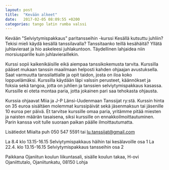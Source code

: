 ```yaml
---
layout: post
title:  "Kevään alkeet"
date:   2017-02-05 08:09:55 +0200
categories: tango latin rumba valssi
---
```

Kevään "Selviytymispakkaus" paritansseihin -kurssi
Kesällä kutsuttu juhliin? Tekisi mieli käydä kesällä tanssilavalla? Tanssitaanko teillä kesähäitä? Yllätä juhlavieraat ja hio askeleesi juhlakuntoon. Täydellinen lahjaidea niin morsiusparille kuin juhlavieraillekin.

Kurssi sopii kaikenikäisille eikä aiempaa tanssikokemusta tarvita. Kurssilla pääset mukaan tanssin maailmaan helposti kahden ohjaajan avustuksella. Saat varmuutta tanssilattialle ja opit taidon, josta on iloa koko loppuelämäksi. Kurssilla käydään läpi valssin perusteet, käännökset ja foksia sekä tangoa, jotta on juhlien ja tanssien selviytymispakkaus kasassa. Kurssille ei oteta montaa paria, jotta jokainen pari saa tehokasta ohjausta.

Kurssia ohjaavat Miia ja J-P Länsi-Uudenmaan Tanssijat ry:stä. Kurssin hinta on 35 euroa sisältäen molemmat kurssipäivät sekä jäsenmaksun tai jäsenille 10 euroa per päivä.  Et tarvitse kurssille omaa paria, yritämme  pitää miesten ja naisten määrän tasaisena, siksi kurssille on ennakkoilmoittautuminen.  Parin kanssa voit tulle suoraan paikan päälle ilmoittautumatta.

Lisätiedot Miialta puh 050 547 5591 tai lu.tanssijat@gmail.com

La 8.4 klo 13.15-16.15 Selviytymispakkaus häihin tai kesälavoille osa 1
La 22.4. klo 13.15-16.15 Selviytymispakkaus tansseihin osa 2

Paikkana Ojaniitun koulun liikuntasali, sisälle koulun takaa, H-ovi
Ojaniittutalo, Ojaniitunkatu, 08150 Lohja
